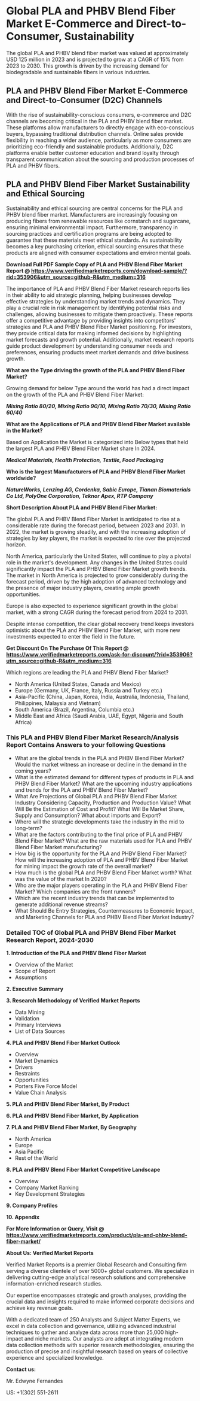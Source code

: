 <h1>Global PLA and PHBV Blend Fiber Market E-Commerce and Direct-to-Consumer, Sustainability</h1><p class=""><p>The global PLA and PHBV blend fiber market was valued at approximately USD 125 million in 2023 and is projected to grow at a CAGR of 15% from 2023 to 2030. This growth is driven by the increasing demand for biodegradable and sustainable fibers in various industries.</p><h2>PLA and PHBV Blend Fiber Market E-Commerce and Direct-to-Consumer (D2C) Channels</h2><p>With the rise of sustainability-conscious consumers, e-commerce and D2C channels are becoming critical in the PLA and PHBV blend fiber market. These platforms allow manufacturers to directly engage with eco-conscious buyers, bypassing traditional distribution channels. Online sales provide flexibility in reaching a wider audience, particularly as more consumers are prioritizing eco-friendly and sustainable products. Additionally, D2C platforms enable better customer education and brand loyalty through transparent communication about the sourcing and production processes of PLA and PHBV fibers.</p><h2>PLA and PHBV Blend Fiber Market Sustainability and Ethical Sourcing</h2><p>Sustainability and ethical sourcing are central concerns for the PLA and PHBV blend fiber market. Manufacturers are increasingly focusing on producing fibers from renewable resources like cornstarch and sugarcane, ensuring minimal environmental impact. Furthermore, transparency in sourcing practices and certification programs are being adopted to guarantee that these materials meet ethical standards. As sustainability becomes a key purchasing criterion, ethical sourcing ensures that these products are aligned with consumer expectations and environmental goals.</p></p><p class=""><strong>Download Full PDF Sample Copy of PLA and PHBV Blend Fiber Market Report @ <a href="https://www.verifiedmarketreports.com/download-sample/?rid=353906&utm_source=github-R&utm_medium=316" target="_blank">https://www.verifiedmarketreports.com/download-sample/?rid=353906&utm_source=github-R&utm_medium=316</a></strong></p><p>The importance of&nbsp;PLA and PHBV Blend Fiber Market research reports lies in their ability to aid strategic planning, helping businesses develop effective strategies by understanding market trends and dynamics. They play a crucial role in risk management by identifying potential risks and challenges, allowing businesses to mitigate them proactively. These reports offer a competitive advantage by providing insights into competitors' strategies and PLA and PHBV Blend Fiber Market positioning. For investors, they provide critical data for making informed decisions by highlighting market forecasts and growth potential. Additionally, market research reports guide product development by understanding consumer needs and preferences, ensuring products meet market demands and drive business growth.</p><p><strong>What are the&nbsp;Type driving the growth of the PLA and PHBV Blend Fiber Market?</strong></p><p id="" class="">Growing demand for below Type around the world has had a direct impact on the growth of the PLA and PHBV Blend Fiber Market:</p><p class=""><em><strong>Mixing Ratio 80/20, Mixing Ratio 90/10, Mixing Ratio 70/30, Mixing Ratio 60/40</strong></em></p><p class=""><strong>What are the&nbsp;Applications&nbsp;of PLA and PHBV Blend Fiber Market available in the Market?</strong></p><p id="" class="">Based on Application the Market is categorized into Below types that held the largest PLA and PHBV Blend Fiber Market share In 2024.</p><p class=""><em><strong>Medical Materials, Health Protection, Textile, Food Packaging</strong></em></p><p class=""><strong>Who is the largest Manufacturers of PLA and PHBV Blend Fiber Market worldwide?</strong></p><p><em><strong>NatureWorks, Lenzing AG, Cordenka, Sabic Europe, Tianan Biomaterials Co Ltd, PolyOne Corporation, Teknor Apex, RTP Company</strong></em></p><p id="" class=""><strong>Short Description About PLA and PHBV Blend Fiber Market:</strong></p><p>The global PLA and PHBV Blend Fiber Market is anticipated to rise at a considerable rate during the forecast period, between 2023 and 2031. In 2022, the market is growing steadily, and with the increasing adoption of strategies by key players, the market is expected to rise over the projected horizon.</p><p>North America, particularly the United States, will continue to play a pivotal role in the market's development. Any changes in the United States could significantly impact the PLA and PHBV Blend Fiber Market growth trends. The market in North America is projected to grow considerably during the forecast period, driven by the high adoption of advanced technology and the presence of major industry players, creating ample growth opportunities.</p><p>Europe is also expected to experience significant growth in the global market, with a strong CAGR during the forecast period from 2024 to 2031.</p><p>Despite intense competition, the clear global recovery trend keeps investors optimistic about the PLA and PHBV Blend Fiber Market, with more new investments expected to enter the field in the future.</p><p id="" class=""><strong>Get Discount On The Purchase Of This Report @ <a href="https://www.verifiedmarketreports.com/ask-for-discount/?rid=353906?utm_source=github-R&utm_medium=316" target="_blank">https://www.verifiedmarketreports.com/ask-for-discount/?rid=353906?utm_source=github-R&utm_medium=316</a></strong></p><p class="">Which regions are leading the PLA and PHBV Blend Fiber Market?</p><ul><li>North America (United States, Canada and Mexico)</li><li>Europe (Germany, UK, France, Italy, Russia and Turkey etc.)</li><li>Asia-Pacific (China, Japan, Korea, India, Australia, Indonesia, Thailand, Philippines, Malaysia and Vietnam)</li><li>South America (Brazil, Argentina, Columbia etc.)</li><li>Middle East and Africa (Saudi Arabia, UAE, Egypt, Nigeria and South Africa)</li></ul><h3 id="" class="">This PLA and PHBV Blend Fiber Market Research/Analysis Report Contains Answers to your following Questions</h3><ul><li>What are the global trends in the PLA and PHBV Blend Fiber Market? Would the market witness an increase or decline in the demand in the coming years?</li><li>What is the estimated demand for different types of products in PLA and PHBV Blend Fiber Market? What are the upcoming industry applications and trends for the PLA and PHBV Blend Fiber Market?</li><li>What Are Projections of Global PLA and PHBV Blend Fiber Market Industry Considering Capacity, Production and Production Value? What Will Be the Estimation of Cost and Profit? What Will Be Market Share, Supply and Consumption? What about imports and Export?</li><li>Where will the strategic developments take the industry in the mid to long-term?</li><li>What are the factors contributing to the final price of PLA and PHBV Blend Fiber Market? What are the raw materials used for PLA and PHBV Blend Fiber Market manufacturing?</li><li>How big is the opportunity for the PLA and PHBV Blend Fiber Market? How will the increasing adoption of PLA and PHBV Blend Fiber Market for mining impact the growth rate of the overall market?</li><li>How much is the global PLA and PHBV Blend Fiber Market worth? What was the value of the market In 2020?</li><li>Who are the major players operating in the PLA and PHBV Blend Fiber Market? Which companies are the front runners?</li><li>Which are the recent industry trends that can be implemented to generate additional revenue streams?</li><li>What Should Be Entry Strategies, Countermeasures to Economic Impact, and Marketing Channels for PLA and PHBV Blend Fiber Market Industry?</li></ul><h3 id="" class="">Detailed TOC of Global PLA and PHBV Blend Fiber Market Research Report, 2024-2030</h3><p id="" class=""><strong>1. Introduction of the PLA and PHBV Blend Fiber Market</strong></p><ul><li>Overview of the Market</li><li>Scope of Report</li><li>Assumptions</li></ul><p id="" class=""><strong>2. Executive Summary</strong></p><p id="" class=""><strong>3. Research Methodology of Verified Market Reports</strong></p><ul><li>Data Mining</li><li>Validation</li><li>Primary Interviews</li><li>List of Data Sources</li></ul><p id="" class=""><strong>4. PLA and PHBV Blend Fiber Market Outlook</strong></p><ul><li>Overview</li><li>Market Dynamics</li><li>Drivers</li><li>Restraints</li><li>Opportunities</li><li>Porters Five Force Model</li><li>Value Chain Analysis</li></ul><p id="" class=""><strong>5. PLA and PHBV Blend Fiber Market, By Product</strong></p><p id="" class=""><strong>6. PLA and PHBV Blend Fiber Market, By Application</strong></p><p id="" class=""><strong>7. PLA and PHBV Blend Fiber Market, By Geography</strong></p><ul><li>North America</li><li>Europe</li><li>Asia Pacific</li><li>Rest of the World</li></ul><p id="" class=""><strong>8. PLA and PHBV Blend Fiber Market Competitive Landscape</strong></p><ul><li>Overview</li><li>Company Market Ranking</li><li>Key Development Strategies</li></ul><p id="" class=""><strong>9. Company Profiles</strong></p><p id="" class=""><strong>10. Appendix</strong></p><p id="" class=""><strong>For More Information or Query, Visit @ <a href="https://www.verifiedmarketreports.com/product/pla-and-phbv-blend-fiber-market/" target="_blank">https://www.verifiedmarketreports.com/product/pla-and-phbv-blend-fiber-market/</a></strong></p><p id="" class=""><strong>About Us: Verified Market Reports</strong></p><p id="" class="">Verified Market Reports is a premier Global Research and Consulting firm serving a diverse clientele of over 5000+ global customers. We specialize in delivering cutting-edge analytical research solutions and comprehensive information-enriched research studies.</p><p id="" class="">Our expertise encompasses strategic and growth analyses, providing the crucial data and insights required to make informed corporate decisions and achieve key revenue goals.</p><p id="" class="">With a dedicated team of 250 Analysts and Subject Matter Experts, we excel in data collection and governance, utilizing advanced industrial techniques to gather and analyze data across more than 25,000 high-impact and niche markets. Our analysts are adept at integrating modern data collection methods with superior research methodologies, ensuring the production of precise and insightful research based on years of collective experience and specialized knowledge.</p><p id="" class=""><strong>Contact us:</strong></p><p id="" class="">Mr. Edwyne Fernandes</p><p id="" class="">US: +1(302) 551-2611</p>